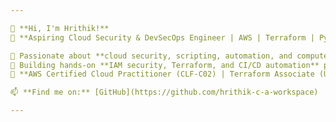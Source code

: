 ```yaml
---

👋 **Hi, I'm Hrithik!**  
🚀 **Aspiring Cloud Security & DevSecOps Engineer | AWS | Terraform | Python**  

🔹 Passionate about **cloud security, scripting, automation, and computers**.  
🔹 Building hands-on **IAM security, Terraform, and CI/CD automation** projects.  
🔹 **AWS Certified Cloud Practitioner (CLF-C02) | Terraform Associate (Upcoming)**  

📫 **Find me on:** [GitHub](https://github.com/hrithik-c-a-workspace) 

---
```


<!---
hrithik-c-a-workspace/hrithik-c-a-workspace is a ✨ special ✨ repository because its `README.md` (this file) appears on your GitHub profile.
You can click the Preview link to take a look at your changes.
--->
